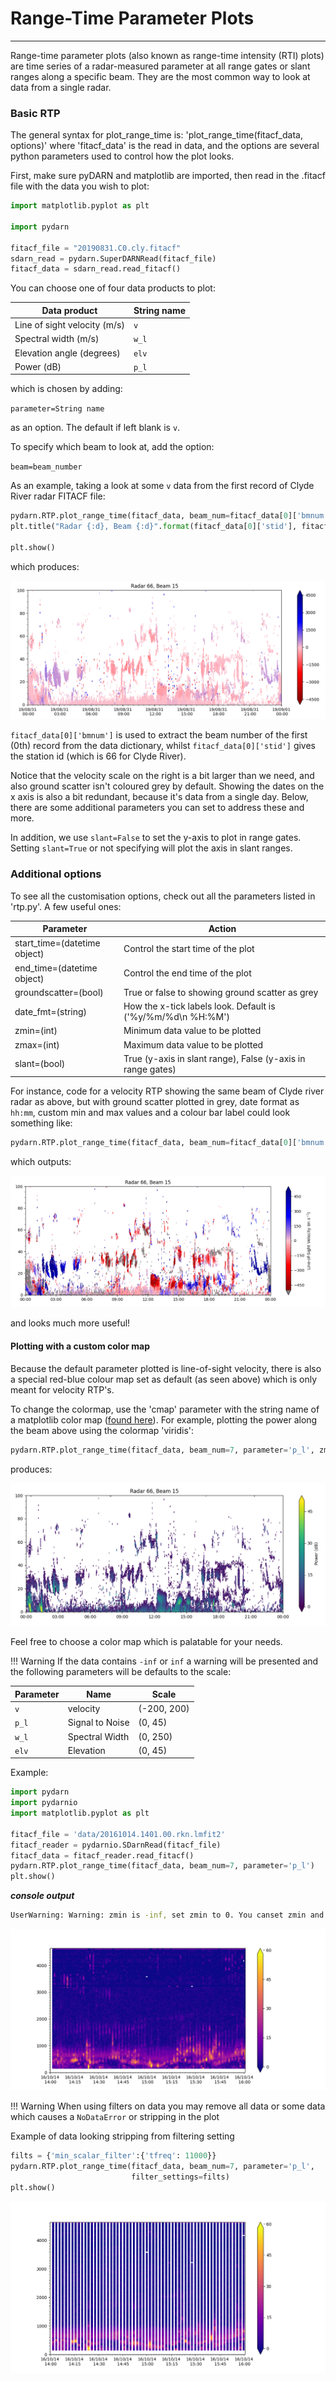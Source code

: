 <!--Copyright (C) SuperDARN Canada, University of Saskatchewan 
Author(s): Marina Schmidt 
Modifications:
2020-12-01 Carley Martin updated documentation

Disclaimer:
pyDARN is under the LGPL v3 license found in the root directory LICENSE.md 
Everyone is permitted to copy and distribute verbatim copies of this license 
document, but changing it is not allowed.

This version of the GNU Lesser General Public License incorporates the terms
and conditions of version 3 of the GNU General Public License, supplemented by
the additional permissions listed below.
-->

# Range-Time Parameter Plots 
---

Range-time parameter plots (also known as range-time intensity (RTI) plots) are time series of a radar-measured parameter at all range gates or slant ranges along a specific beam. They are the most common way to look at data from a single radar. 

### Basic RTP
The general syntax for plot_range_time is:
'plot_range_time(fitacf_data, options)'
where 'fitacf_data' is the read in data, and the options are several python parameters used to control how the plot looks.

First, make sure pyDARN and matplotlib are imported, then read in the .fitacf file with the data you wish to plot:
```python
import matplotlib.pyplot as plt

import pydarn

fitacf_file = "20190831.C0.cly.fitacf"
sdarn_read = pydarn.SuperDARNRead(fitacf_file)
fitacf_data = sdarn_read.read_fitacf()

```

You can choose one of four data products to plot:

| Data product                | String name |
|-----------------------------|-------------|
| Line of sight velocity (m/s)| `v`         |
| Spectral width (m/s)        | `w_l`       |
| Elevation angle (degrees)   | `elv`       |
| Power (dB)                  | `p_l`       |

which is chosen by adding: 

`parameter=String name` 

as an option. The default if left blank is `v`.

To specify which beam to look at, add the option:

`beam=beam_number`

As an example, taking a look at some `v` data from the first record of Clyde River radar FITACF file:
```python
pydarn.RTP.plot_range_time(fitacf_data, beam_num=fitacf_data[0]['bmnum'], slant=False)
plt.title("Radar {:d}, Beam {:d}".format(fitacf_data[0]['stid'], fitacf_data[0]['bmnum']))  

plt.show()
```
which produces:

![](../imgs/rtp_cly1.png)

`fitacf_data[0]['bmnum']` is used to extract the beam number of the first (0th) record from the data dictionary, whilst `fitacf_data[0]['stid']` gives the station id (which is 66 for Clyde River).

Notice that the velocity scale on the right is a bit larger than we need, and also ground scatter isn't coloured grey by default. Showing the dates on the x axis is also a bit redundant, because it's data from a single day. Below, there are some additional parameters you can set to address these and more.

In addition, we use `slant=False` to set the y-axis to plot in range gates. Setting `slant=True` or not specifying will plot the axis in slant ranges. 

### Additional options
To see all the customisation options, check out all the parameters listed in 'rtp.py'. A few useful ones:

| Parameter                    | Action                                                      |
|------------------------------|-------------------------------------------------------------|
| start_time=(datetime object) | Control the start time of the plot                          |
| end_time=(datetime object)   | Control the end time of the plot                            |
| groundscatter=(bool)         | True or false to showing ground scatter as grey             |
| date_fmt=(string)            | How the x-tick labels look. Default is ('%y/%m/%d\n %H:%M') |
| zmin=(int)                   | Minimum data value to be plotted                            |
| zmax=(int)                   | Maximum data value to be plotted                            |
| slant=(bool)                 | True (y-axis in slant range), False (y-axis in range gates) | 

For instance, code for a velocity RTP showing the same beam of Clyde river radar as above, but with ground scatter plotted in grey, date format as `hh:mm`, custom min and max values and a colour bar label could look something like:
```python
pydarn.RTP.plot_range_time(fitacf_data, beam_num=fitacf_data[0]['bmnum'], groundscatter=1, zmax=500, zmin=-500, date_fmt='%H:%M', colorbar_label='Line-of-Sight Velocity (m s$^{-1}$)', slant=False)
```
which outputs:

![](../imgs/rtp_cly2.png) 

and looks much more useful!

#### Plotting with a custom color map
Because the default parameter plotted is line-of-sight velocity, there is also a special red-blue colour map set as default (as seen above) which is only meant for velocity RTP's. 

To change the colormap, use the 'cmap' parameter with the string name of a matplotlib color map ([found here](https://matplotlib.org/tutorials/colors/colormaps.html)). For example, plotting the power along the beam above using the colormap 'viridis':
```python
pydarn.RTP.plot_range_time(fitacf_data, beam_num=7, parameter='p_l', zmax=50, zmin=0, date_fmt='%H%M', colorbar_label='Power (dB)', slant=False, cmap='viridis')
```
produces:

![](../imgs/rtp_cly3.png)

Feel free to choose a color map which is palatable for your needs.

!!! Warning
    If the data contains `-inf` or `inf` a warning will be presented and the following parameters will be defaults to the scale:

| Parameter | Name            | Scale       |
| --------- | --------------- | ----------- |
| `v`       | velocity        | (-200, 200) |
| `p_l`     | Signal to Noise | (0, 45)     |
| `w_l`     | Spectral Width  | (0, 250)    |
| `elv`     | Elevation       | (0, 45)     |

Example:

```python
import pydarn
import pydarnio
import matplotlib.pyplot as plt 

fitacf_file = 'data/20161014.1401.00.rkn.lmfit2'
fitacf_reader = pydarnio.SDarnRead(fitacf_file)
fitacf_data = fitacf_reader.read_fitacf()
pydarn.RTP.plot_range_time(fitacf_data, beam_num=7, parameter='p_l')
plt.show()
```

***console output***

```bash
UserWarning: Warning: zmin is -inf, set zmin to 0. You canset zmin and zmax in the functions options
```

![](../imgs/rtp_rkn_lmfit2.png)

!!! Warning
    When using filters on data you may remove all data or some data which causes a `NoDataError` or stripping in the plot


Example of data looking stripping from filtering setting

```python
filts = {'min_scalar_filter':{'tfreq': 11000}}
pydarn.RTP.plot_range_time(fitacf_data, beam_num=7, parameter='p_l', 
                           filter_settings=filts)
plt.show()
```

![](../imgs/rtp_stripping.png)






